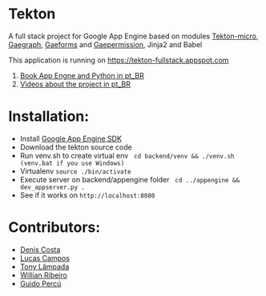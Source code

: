 Tekton
================

A full stack project for Google App Engine based on modules [Tekton-micro](https://github.com/renzon/tekton-micro), 
[Gaegraph](https://github.com/renzon/gaegraph), [Gaeforms](https://github.com/renzon/gaeforms) and [Gaepermission](https://github.com/renzon/gaepermission), Jinja2 and Babel

This application is running on <https://tekton-fullstack.appspot.com>

1. [Book App Engne and Python in pt_BR](https://leanpub.com/appengine)
2. [Vìdeos about the project in pt_BR](https://www.youtube.com/playlist?list=PLA05yVJtRWYRGIeBxag8uT-3ftcMVT5oF)

# Installation:
* Install [Google App Engine SDK](https://cloud.google.com/appengine/downloads)
* Download the tekton source code
* Run venv.sh to create virtual env
```  cd backend/venv && ./venv.sh (venv.bat if you use Windows) ```
* Virtualenv
``` source ./bin/activate ```
* Execute server on backend/appengine folder
```  cd ../appengine && dev_appserver.py . ```
* See if it works on ```http://localhost:8080```

# Contributors:

* [Denis Costa](https://github.com/deniscostadsc)
* [Lucas Campos](https://github.com/lucasgcampos)
* [Tony Lâmpada](https://github.com/tonylampada)
* [Willian Ribeiro](https://github.com/willianribeiro)
* [Guido Percú](https://github.com/GuidoBR)
